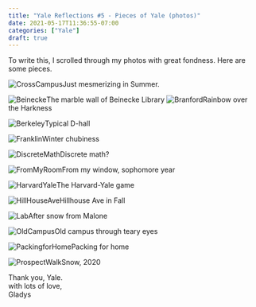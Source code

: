 ```yaml
---
title: "Yale Reflections #5 - Pieces of Yale (photos)"
date: 2021-05-17T11:36:55-07:00
categories: ["Yale"]
draft: true
---
```

To write this, I scrolled through my photos with great fondness. Here are some pieces.

![CrossCampus](/post/yaleReflections/CrossCampusSummer.JPG)Just mesmerizing in Summer.
    
![Beinecke](/post/yaleReflections/BeineckeInside.png)The marble wall of Beinecke Library
![Branford](/post/yaleReflections/BranfordRainbow.JPG)Rainbow over the Harkness

![Berkeley](/post/yaleReflections/BerkeleyDHall.png)Typical D-hall

![Franklin](/post/yaleReflections/Corner.png)Winter chubiness

![DiscreteMath](/post/yaleReflections/DiscreteMath.png)Discrete math? 

![FromMyRoom](/post/yaleReflections/FromMyRoom.png)From my window, sophomore year

![HarvardYale](/post/yaleReflections/HarvardYale.JPG)The Harvard-Yale game

![HillHouseAve](/post/yaleReflections/HillHouseAve.png)Hillhouse Ave in Fall

![Lab](/post/yaleReflections/Lab.png)After snow from Malone

![OldCampus](/post/yaleReflections/OldCampusBlur.JPG)Old campus through teary eyes

![PackingforHome](/post/yaleReflections/PackingforHome.JPG)Packing for home

![ProspectWalk](/post/yaleReflections/ProspectWalkSnow.JPG)Snow, 2020

Thank you, Yale.  
with lots of love,  
Gladys